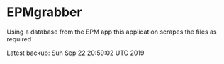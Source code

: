 # EPMgrabber
Using a database from the EPM app this application scrapes the files as required


Latest backup: Sun Sep 22 20:59:02 UTC 2019
